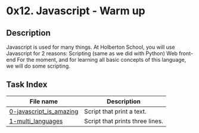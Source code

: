 # 0x12. Javascript - Warm up

## Description

Javascript is used for many things. At Holberton School, you will use Javascript for 2 reasons:
    Scripting (same as we did with Python)
    Web front-end
For the moment, and for learning all basic concepts of this language, we will do some scripting. 

## Task Index
|File name              |Description                         |
|-----------------------|------------------------------------|
|[0-javascript_is_amazing](0-javascript_is_amazing.js)|Script that print a text.|
|[1-multi_languages](1-multi_languages.js)|Script that prints three lines.|
